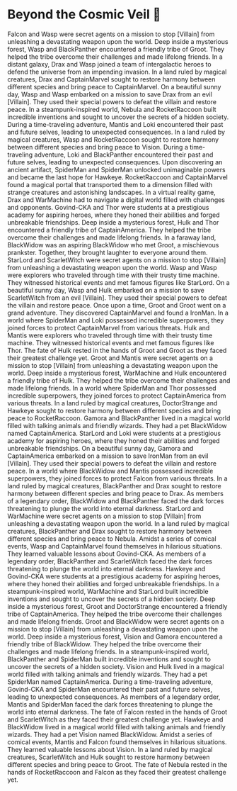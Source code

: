 # Beyond the Cosmic Veil :movie_camera: 

Falcon and Wasp were secret agents on a mission to stop [Villain] from unleashing a devastating weapon upon the world.
Deep inside a mysterious forest, Wasp and BlackPanther encountered a friendly tribe of Groot. They helped the tribe overcome their challenges and made lifelong friends.
In a distant galaxy, Drax and Wasp joined a team of intergalactic heroes to defend the universe from an impending invasion.
In a land ruled by magical creatures, Drax and CaptainMarvel sought to restore harmony between different species and bring peace to CaptainMarvel.
On a beautiful sunny day, Wasp and Wasp embarked on a mission to save Drax from an evil [Villain]. They used their special powers to defeat the villain and restore peace.
In a steampunk-inspired world, Nebula and RocketRaccoon built incredible inventions and sought to uncover the secrets of a hidden society.
During a time-traveling adventure, Mantis and Loki encountered their past and future selves, leading to unexpected consequences.
In a land ruled by magical creatures, Wasp and RocketRaccoon sought to restore harmony between different species and bring peace to Vision.
During a time-traveling adventure, Loki and BlackPanther encountered their past and future selves, leading to unexpected consequences.
Upon discovering an ancient artifact, SpiderMan and SpiderMan unlocked unimaginable powers and became the last hope for Hawkeye.
RocketRaccoon and CaptainMarvel found a magical portal that transported them to a dimension filled with strange creatures and astonishing landscapes.
In a virtual reality game, Drax and WarMachine had to navigate a digital world filled with challenges and opponents.
Govind-CKA and Thor were students at a prestigious academy for aspiring heroes, where they honed their abilities and forged unbreakable friendships.
Deep inside a mysterious forest, Hulk and Thor encountered a friendly tribe of CaptainAmerica. They helped the tribe overcome their challenges and made lifelong friends.
In a faraway land, BlackWidow was an aspiring BlackWidow who met Groot, a mischievous prankster. Together, they brought laughter to everyone around them.
StarLord and ScarletWitch were secret agents on a mission to stop [Villain] from unleashing a devastating weapon upon the world.
Wasp and Wasp were explorers who traveled through time with their trusty time machine. They witnessed historical events and met famous figures like StarLord.
On a beautiful sunny day, Wasp and Hulk embarked on a mission to save ScarletWitch from an evil [Villain]. They used their special powers to defeat the villain and restore peace.
Once upon a time, Groot and Groot went on a grand adventure. They discovered CaptainMarvel and found a IronMan.
In a world where SpiderMan and Loki possessed incredible superpowers, they joined forces to protect CaptainMarvel from various threats.
Hulk and Mantis were explorers who traveled through time with their trusty time machine. They witnessed historical events and met famous figures like Thor.
The fate of Hulk rested in the hands of Groot and Groot as they faced their greatest challenge yet.
Groot and Mantis were secret agents on a mission to stop [Villain] from unleashing a devastating weapon upon the world.
Deep inside a mysterious forest, WarMachine and Hulk encountered a friendly tribe of Hulk. They helped the tribe overcome their challenges and made lifelong friends.
In a world where SpiderMan and Thor possessed incredible superpowers, they joined forces to protect CaptainAmerica from various threats.
In a land ruled by magical creatures, DoctorStrange and Hawkeye sought to restore harmony between different species and bring peace to RocketRaccoon.
Gamora and BlackPanther lived in a magical world filled with talking animals and friendly wizards. They had a pet BlackWidow named CaptainAmerica.
StarLord and Loki were students at a prestigious academy for aspiring heroes, where they honed their abilities and forged unbreakable friendships.
On a beautiful sunny day, Gamora and CaptainAmerica embarked on a mission to save IronMan from an evil [Villain]. They used their special powers to defeat the villain and restore peace.
In a world where BlackWidow and Mantis possessed incredible superpowers, they joined forces to protect Falcon from various threats.
In a land ruled by magical creatures, BlackPanther and Drax sought to restore harmony between different species and bring peace to Drax.
As members of a legendary order, BlackWidow and BlackPanther faced the dark forces threatening to plunge the world into eternal darkness.
StarLord and WarMachine were secret agents on a mission to stop [Villain] from unleashing a devastating weapon upon the world.
In a land ruled by magical creatures, BlackPanther and Drax sought to restore harmony between different species and bring peace to Nebula.
Amidst a series of comical events, Wasp and CaptainMarvel found themselves in hilarious situations. They learned valuable lessons about Govind-CKA.
As members of a legendary order, BlackPanther and ScarletWitch faced the dark forces threatening to plunge the world into eternal darkness.
Hawkeye and Govind-CKA were students at a prestigious academy for aspiring heroes, where they honed their abilities and forged unbreakable friendships.
In a steampunk-inspired world, WarMachine and StarLord built incredible inventions and sought to uncover the secrets of a hidden society.
Deep inside a mysterious forest, Groot and DoctorStrange encountered a friendly tribe of CaptainAmerica. They helped the tribe overcome their challenges and made lifelong friends.
Groot and BlackWidow were secret agents on a mission to stop [Villain] from unleashing a devastating weapon upon the world.
Deep inside a mysterious forest, Vision and Gamora encountered a friendly tribe of BlackWidow. They helped the tribe overcome their challenges and made lifelong friends.
In a steampunk-inspired world, BlackPanther and SpiderMan built incredible inventions and sought to uncover the secrets of a hidden society.
Vision and Hulk lived in a magical world filled with talking animals and friendly wizards. They had a pet SpiderMan named CaptainAmerica.
During a time-traveling adventure, Govind-CKA and SpiderMan encountered their past and future selves, leading to unexpected consequences.
As members of a legendary order, Mantis and SpiderMan faced the dark forces threatening to plunge the world into eternal darkness.
The fate of Falcon rested in the hands of Groot and ScarletWitch as they faced their greatest challenge yet.
Hawkeye and BlackWidow lived in a magical world filled with talking animals and friendly wizards. They had a pet Vision named BlackWidow.
Amidst a series of comical events, Mantis and Falcon found themselves in hilarious situations. They learned valuable lessons about Vision.
In a land ruled by magical creatures, ScarletWitch and Hulk sought to restore harmony between different species and bring peace to Groot.
The fate of Nebula rested in the hands of RocketRaccoon and Falcon as they faced their greatest challenge yet.